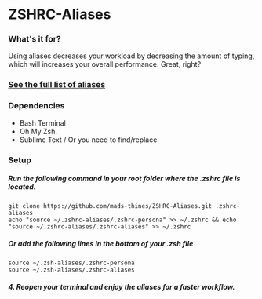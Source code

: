 # ZSHRC-Aliases

### What's it for?
Using aliases decreases your workload by decreasing the amount of typing, which will increases your overall performance.
Great, right?

### [See the full list of aliases](https://github.com/mads-thines/ZSHRC-Aliases/wiki/Aliases-list)

### Dependencies
- Bash Terminal
- Oh My Zsh.
- Sublime Text / Or you need to find/replace

### Setup
##### Run the following command in your root folder where the .zshrc file is located.
```
git clone https://github.com/mads-thines/ZSHRC-Aliases.git .zshrc-aliases
echo "source ~/.zshrc-aliases/.zshrc-persona" >> ~/.zshrc && echo "source ~/.zshrc-aliases/.zshrc-aliases" >> ~/.zshrc
```
##### Or add the following lines in the bottom of your .zsh file
```
source ~/.zsh-aliases/.zshrc-persona
source ~/.zsh-aliases/.zshrc-aliases
```
##### 4. Reopen your terminal and enjoy the aliases for a faster workflow.

